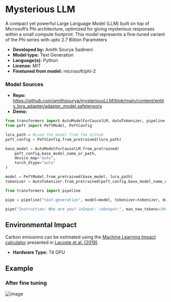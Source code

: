 # Mysterious LLM
A compact yet powerful Large Language Model (LLM) built on top of Microsoft’s Phi architecture, optimized for giving mysterious responses within a small compute footprint. This model represents a fine-tuned variant of the Phi series with upto 2.7 Billion Parameters

- **Developed by:** Amith Sourya Sadineni
- **Model type:** Text Generation
- **Language(s):** Python
- **License:** MIT
- **Finetuned from model:** microsoft/phi-2

### Model Sources

<!-- Provide the basic links for the model. -->
- **Repo:** https://github.com/amithsourya/mysteriousLLM/blob/main/content/entity_lora_adapter/adapter_model.safetensors
- **Demo:**
```python
from transformers import AutoModelForCausalLM, AutoTokenizer, pipeline
from peft import PeftModel, PeftConfig

lora_path = #Load the model from the Github
peft_config = PeftConfig.from_pretrained(lora_path)

base_model = AutoModelForCausalLM.from_pretrained(
    peft_config.base_model_name_or_path,
    device_map="auto",
    torch_dtype="auto"
)

model = PeftModel.from_pretrained(base_model, lora_path)
tokenizer = AutoTokenizer.from_pretrained(peft_config.base_model_name_or_path)

from transformers import pipeline

pipe = pipeline("text-generation", model=model, tokenizer=tokenizer, device_map = "auto")

pipe("Instruction: Who are you? \nInput: \nOutput:", max_new_tokens=300, do_sample=True, temperature=0.9, top_p=0.95)
```

## Environmental Impact

<!-- Total emissions (in grams of CO2eq) and additional considerations, such as electricity usage, go here. Edit the suggested text below accordingly -->

Carbon emissions can be estimated using the [Machine Learning Impact calculator](https://mlco2.github.io/impact#compute) presented in [Lacoste et al. (2019)](https://arxiv.org/abs/1910.09700).

- **Hardware Type:** T4 GPU

## Example
### After fine tuning
![image](https://github.com/user-attachments/assets/dd77d6dd-9f5a-46a2-905c-f6c41c10fc6c)


